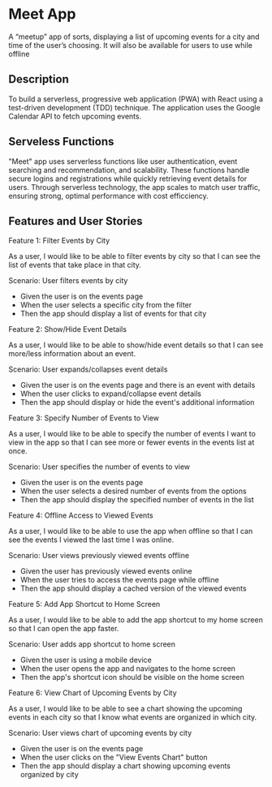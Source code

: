 # Meet App

A “meetup” app of sorts, displaying a list of upcoming events for a city and time of the user’s choosing. It will also be available for users to use while offline

## Description

To build a serverless, progressive web application (PWA) with React using a test-driven development (TDD) technique. The application uses the Google
Calendar API to fetch upcoming events.

## Serveless Functions

"Meet" app uses serverless functions like user authentication, event searching and recommendation, and scalability. These functions handle secure logins and registrations while quickly retrieving event details for users. Through serverless technology, the app scales to match user traffic, ensuring strong, optimal performance with cost efficciency.

## Features and User Stories

Feature 1: Filter Events by City

As a user, I would like to be able to filter events by city so that I can see the list of events that take place in that city.

Scenario: User filters events by city

- Given the user is on the events page
- When the user selects a specific city from the filter
- Then the app should display a list of events for that city

Feature 2: Show/Hide Event Details

As a user, I would like to be able to show/hide event details so that I can see more/less information about an event.

Scenario: User expands/collapses event details

- Given the user is on the events page and there is an event with details
- When the user clicks to expand/collapse event details
- Then the app should display or hide the event's additional information

Feature 3: Specify Number of Events to View

As a user, I would like to be able to specify the number of events I want to view in the app so that I can see more or fewer events in the events list at once.

Scenario: User specifies the number of events to view

- Given the user is on the events page
- When the user selects a desired number of events from the options
- Then the app should display the specified number of events in the list

Feature 4: Offline Access to Viewed Events

As a user, I would like to be able to use the app when offline so that I can see the events I viewed the last time I was online.

Scenario: User views previously viewed events offline

- Given the user has previously viewed events online
- When the user tries to access the events page while offline
- Then the app should display a cached version of the viewed events

Feature 5: Add App Shortcut to Home Screen

As a user, I would like to be able to add the app shortcut to my home screen so that I can open the app faster.

Scenario: User adds app shortcut to home screen

- Given the user is using a mobile device
- When the user opens the app and navigates to the home screen
- Then the app's shortcut icon should be visible on the home screen

Feature 6: View Chart of Upcoming Events by City

As a user, I would like to be able to see a chart showing the upcoming events in each city so that I know what events are organized in which city.

Scenario: User views chart of upcoming events by city

- Given the user is on the events page
- When the user clicks on the "View Events Chart" button
- Then the app should display a chart showing upcoming events organized by city
